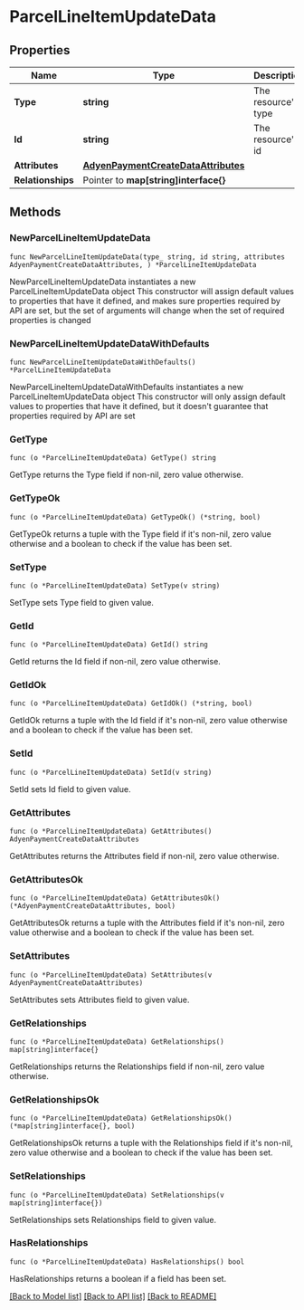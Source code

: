 # ParcelLineItemUpdateData

## Properties

Name | Type | Description | Notes
------------ | ------------- | ------------- | -------------
**Type** | **string** | The resource&#39;s type | [default to "parcel_line_items"]
**Id** | **string** | The resource&#39;s id | 
**Attributes** | [**AdyenPaymentCreateDataAttributes**](AdyenPaymentCreateDataAttributes.md) |  | 
**Relationships** | Pointer to **map[string]interface{}** |  | [optional] 

## Methods

### NewParcelLineItemUpdateData

`func NewParcelLineItemUpdateData(type_ string, id string, attributes AdyenPaymentCreateDataAttributes, ) *ParcelLineItemUpdateData`

NewParcelLineItemUpdateData instantiates a new ParcelLineItemUpdateData object
This constructor will assign default values to properties that have it defined,
and makes sure properties required by API are set, but the set of arguments
will change when the set of required properties is changed

### NewParcelLineItemUpdateDataWithDefaults

`func NewParcelLineItemUpdateDataWithDefaults() *ParcelLineItemUpdateData`

NewParcelLineItemUpdateDataWithDefaults instantiates a new ParcelLineItemUpdateData object
This constructor will only assign default values to properties that have it defined,
but it doesn't guarantee that properties required by API are set

### GetType

`func (o *ParcelLineItemUpdateData) GetType() string`

GetType returns the Type field if non-nil, zero value otherwise.

### GetTypeOk

`func (o *ParcelLineItemUpdateData) GetTypeOk() (*string, bool)`

GetTypeOk returns a tuple with the Type field if it's non-nil, zero value otherwise
and a boolean to check if the value has been set.

### SetType

`func (o *ParcelLineItemUpdateData) SetType(v string)`

SetType sets Type field to given value.


### GetId

`func (o *ParcelLineItemUpdateData) GetId() string`

GetId returns the Id field if non-nil, zero value otherwise.

### GetIdOk

`func (o *ParcelLineItemUpdateData) GetIdOk() (*string, bool)`

GetIdOk returns a tuple with the Id field if it's non-nil, zero value otherwise
and a boolean to check if the value has been set.

### SetId

`func (o *ParcelLineItemUpdateData) SetId(v string)`

SetId sets Id field to given value.


### GetAttributes

`func (o *ParcelLineItemUpdateData) GetAttributes() AdyenPaymentCreateDataAttributes`

GetAttributes returns the Attributes field if non-nil, zero value otherwise.

### GetAttributesOk

`func (o *ParcelLineItemUpdateData) GetAttributesOk() (*AdyenPaymentCreateDataAttributes, bool)`

GetAttributesOk returns a tuple with the Attributes field if it's non-nil, zero value otherwise
and a boolean to check if the value has been set.

### SetAttributes

`func (o *ParcelLineItemUpdateData) SetAttributes(v AdyenPaymentCreateDataAttributes)`

SetAttributes sets Attributes field to given value.


### GetRelationships

`func (o *ParcelLineItemUpdateData) GetRelationships() map[string]interface{}`

GetRelationships returns the Relationships field if non-nil, zero value otherwise.

### GetRelationshipsOk

`func (o *ParcelLineItemUpdateData) GetRelationshipsOk() (*map[string]interface{}, bool)`

GetRelationshipsOk returns a tuple with the Relationships field if it's non-nil, zero value otherwise
and a boolean to check if the value has been set.

### SetRelationships

`func (o *ParcelLineItemUpdateData) SetRelationships(v map[string]interface{})`

SetRelationships sets Relationships field to given value.

### HasRelationships

`func (o *ParcelLineItemUpdateData) HasRelationships() bool`

HasRelationships returns a boolean if a field has been set.


[[Back to Model list]](../README.md#documentation-for-models) [[Back to API list]](../README.md#documentation-for-api-endpoints) [[Back to README]](../README.md)


